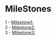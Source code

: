 # MileStones

1 - [Milestone1:](/src/Milestones/MilesStone1/) 
<br>
2 - [Milestone2:](/src/Milestones/MilesStone2/) 
<br>
3 - [Milestone3:](/src/Milestones/MilesStone3/) 
<br>
